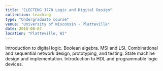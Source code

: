 ```yaml
---
title: "ELECTENG 3770 Logic and Digital Design"
collection: teaching
type: "Undergraduate course"
venue: "University of Wisconsin - Platteville"
date: 2018-08-07
location: "Platteville, WI"
---
```

Introduction to digital logic. Boolean algebra. MSI and LSI. Combinational and sequential network design, prototyping, and testing. State machine design and implementation. Introduction to HDL and programmable logic devices.
